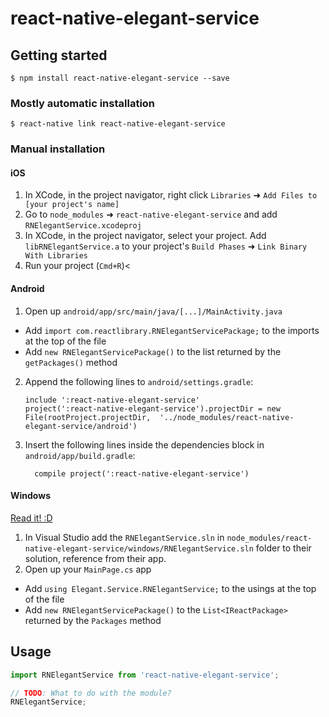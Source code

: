 
# react-native-elegant-service

## Getting started

`$ npm install react-native-elegant-service --save`

### Mostly automatic installation

`$ react-native link react-native-elegant-service`

### Manual installation


#### iOS

1. In XCode, in the project navigator, right click `Libraries` ➜ `Add Files to [your project's name]`
2. Go to `node_modules` ➜ `react-native-elegant-service` and add `RNElegantService.xcodeproj`
3. In XCode, in the project navigator, select your project. Add `libRNElegantService.a` to your project's `Build Phases` ➜ `Link Binary With Libraries`
4. Run your project (`Cmd+R`)<

#### Android

1. Open up `android/app/src/main/java/[...]/MainActivity.java`
  - Add `import com.reactlibrary.RNElegantServicePackage;` to the imports at the top of the file
  - Add `new RNElegantServicePackage()` to the list returned by the `getPackages()` method
2. Append the following lines to `android/settings.gradle`:
  	```
  	include ':react-native-elegant-service'
  	project(':react-native-elegant-service').projectDir = new File(rootProject.projectDir, 	'../node_modules/react-native-elegant-service/android')
  	```
3. Insert the following lines inside the dependencies block in `android/app/build.gradle`:
  	```
      compile project(':react-native-elegant-service')
  	```

#### Windows
[Read it! :D](https://github.com/ReactWindows/react-native)

1. In Visual Studio add the `RNElegantService.sln` in `node_modules/react-native-elegant-service/windows/RNElegantService.sln` folder to their solution, reference from their app.
2. Open up your `MainPage.cs` app
  - Add `using Elegant.Service.RNElegantService;` to the usings at the top of the file
  - Add `new RNElegantServicePackage()` to the `List<IReactPackage>` returned by the `Packages` method


## Usage
```javascript
import RNElegantService from 'react-native-elegant-service';

// TODO: What to do with the module?
RNElegantService;
```
  